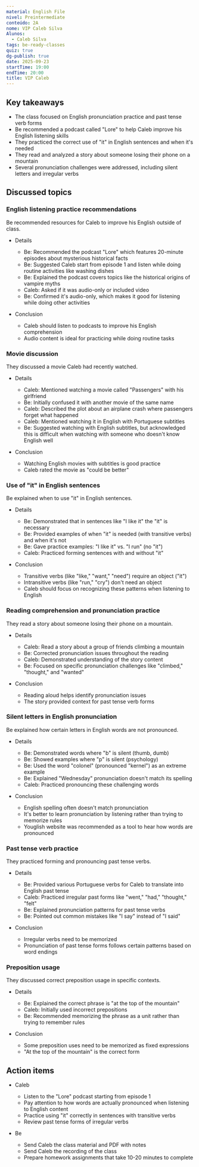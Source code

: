 ```yaml
---
material: English File
nivel: Preintermediate
conteúdo: 2A
nome: VIP Caleb Silva
Alunos:
  - Caleb Silva
tags: be-ready-classes
quiz: true
dg-publish: true
date: 2025-09-23
startTime: 19:00
endTime: 20:00
title: VIP Caleb
---
```

## Key takeaways

- The class focused on English pronunciation practice and past tense verb forms
- Be recommended a podcast called "Lore" to help Caleb improve his English listening skills
- They practiced the correct use of "it" in English sentences and when it's needed
- They read and analyzed a story about someone losing their phone on a mountain
- Several pronunciation challenges were addressed, including silent letters and irregular verbs

## Discussed topics

### English listening practice recommendations

Be recommended resources for Caleb to improve his English outside of class.

- Details
    
    - Be: Recommended the podcast "Lore" which features 20-minute episodes about mysterious historical facts
    - Be: Suggested Caleb start from episode 1 and listen while doing routine activities like washing dishes
    - Be: Explained the podcast covers topics like the historical origins of vampire myths
    - Caleb: Asked if it was audio-only or included video
    - Be: Confirmed it's audio-only, which makes it good for listening while doing other activities
- Conclusion
    
    - Caleb should listen to podcasts to improve his English comprehension
    - Audio content is ideal for practicing while doing routine tasks

### Movie discussion

They discussed a movie Caleb had recently watched.

- Details
    
    - Caleb: Mentioned watching a movie called "Passengers" with his girlfriend
    - Be: Initially confused it with another movie of the same name
    - Caleb: Described the plot about an airplane crash where passengers forget what happened
    - Caleb: Mentioned watching it in English with Portuguese subtitles
    - Be: Suggested watching with English subtitles, but acknowledged this is difficult when watching with someone who doesn't know English well
- Conclusion
    
    - Watching English movies with subtitles is good practice
    - Caleb rated the movie as "could be better"

### Use of "it" in English sentences

Be explained when to use "it" in English sentences.

- Details
    
    - Be: Demonstrated that in sentences like "I like it" the "it" is necessary
    - Be: Provided examples of when "it" is needed (with transitive verbs) and when it's not
    - Be: Gave practice examples: "I like it" vs. "I run" (no "it")
    - Caleb: Practiced forming sentences with and without "it"
- Conclusion
    
    - Transitive verbs (like "like," "want," "need") require an object ("it")
    - Intransitive verbs (like "run," "cry") don't need an object
    - Caleb should focus on recognizing these patterns when listening to English

### Reading comprehension and pronunciation practice

They read a story about someone losing their phone on a mountain.

- Details
    
    - Caleb: Read a story about a group of friends climbing a mountain
    - Be: Corrected pronunciation issues throughout the reading
    - Caleb: Demonstrated understanding of the story content
    - Be: Focused on specific pronunciation challenges like "climbed," "thought," and "wanted"
- Conclusion
    
    - Reading aloud helps identify pronunciation issues
    - The story provided context for past tense verb forms

### Silent letters in English pronunciation

Be explained how certain letters in English words are not pronounced.

- Details
    
    - Be: Demonstrated words where "b" is silent (thumb, dumb)
    - Be: Showed examples where "p" is silent (psychology)
    - Be: Used the word "colonel" (pronounced "kernel") as an extreme example
    - Be: Explained "Wednesday" pronunciation doesn't match its spelling
    - Caleb: Practiced pronouncing these challenging words
- Conclusion
    
    - English spelling often doesn't match pronunciation
    - It's better to learn pronunciation by listening rather than trying to memorize rules
    - Youglish website was recommended as a tool to hear how words are pronounced

### Past tense verb practice

They practiced forming and pronouncing past tense verbs.

- Details
    
    - Be: Provided various Portuguese verbs for Caleb to translate into English past tense
    - Caleb: Practiced irregular past forms like "went," "had," "thought," "felt"
    - Be: Explained pronunciation patterns for past tense verbs
    - Be: Pointed out common mistakes like "I say" instead of "I said"
- Conclusion
    
    - Irregular verbs need to be memorized
    - Pronunciation of past tense forms follows certain patterns based on word endings

### Preposition usage

They discussed correct preposition usage in specific contexts.

- Details
    
    - Be: Explained the correct phrase is "at the top of the mountain"
    - Caleb: Initially used incorrect prepositions
    - Be: Recommended memorizing the phrase as a unit rather than trying to remember rules
- Conclusion
    
    - Some preposition uses need to be memorized as fixed expressions
    - "At the top of the mountain" is the correct form

## Action items

- Caleb
    
    - Listen to the "Lore" podcast starting from episode 1
    - Pay attention to how words are actually pronounced when listening to English content
    - Practice using "it" correctly in sentences with transitive verbs
    - Review past tense forms of irregular verbs
- Be
    
    - Send Caleb the class material and PDF with notes
    - Send Caleb the recording of the class
    - Prepare homework assignments that take 10-20 minutes to complete